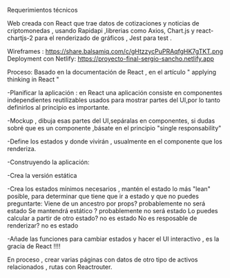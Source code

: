 Requerimientos técnicos

Web creada con React que trae datos de cotizaciones y noticias de criptomonedas , usando Rapidapi ,librerias como Axios, Chart.js y react-chartjs-2 para el renderizado de gráficos , Jest para test .

Wireframes : https://share.balsamiq.com/c/gHtzzycPuPRAqfgHK7gTKT.png
Deployment con Netlify: https://proyecto-final-sergio-sancho.netlify.app

Proceso:
Basado en la documentación de React , en el artículo " applying thinking in React "

-Planificar la aplicación :
 en React una aplicación consiste en componentes independientes reutilizables usados para mostrar partes del UI,por lo tanto  definirlos al principio  es importante.
 
-Mockup , dibuja esas partes del UI,sepáralas en componentes, si dudas sobré que es un componente ,básate en el principio "single responsability"

-Define los estados y donde vivirán , usualmente en el componente que los renderiza.

-Construyendo la aplicación: 

  -Crea la versión estática
  
  -Crea los estados mínimos necesarios , mantén el estado lo más "lean" posible, para determinar que tiene que ir a estado y que no puedes preguntarte:
    Viene de un ancestro por props? probablemente no será estado
    Se mantendrá estático ? probablemente no será estado
    Lo puedes calcular a partir de otro estado? no es estado
    No es resposable de renderizar? no es estado
    
  -Añade las funciones para cambiar  estados y hacer el UI interactivo , es la gracia de React !!!!  
    




En proceso , crear varias páginas con datos de otro tipo de activos relacionados , rutas con Reactrouter.
